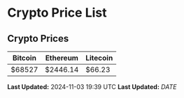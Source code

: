 # Crypto Price List

## Crypto Prices
| Bitcoin | Ethereum | Litecoin |
| ------- | -------- | -------- |
| $68527 | $2446.14 | $66.23 |
**Last Updated:** 2024-11-03 19:39 UTC
**Last Updated:** $DATE$
